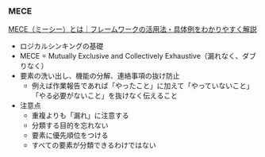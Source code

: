 ### MECE
[MECE（ミーシー）とは｜フレームワークの活用法・具体例をわかりやすく解説](https://www.onemarketing.jp/knowledge/word/mece)
- ロジカルシンキングの基礎
- MECE = Mutually Exclusive and Collectively Exhaustive（漏れなく、ダブりなく）
- 要素の洗い出し、機能の分解、連絡事項の抜け防止
  - 例えば作業報告であれば「やったこと」に加えて「やっていないこと」「やる必要がないこと」を抜けなく伝えること
- 注意点
  - 重複よりも「漏れ」に注意する
  - 分類する目的を忘れない
  - 要素に優先順位をつける
  - すべての要素が分類できるわけではない
